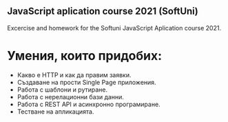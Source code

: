 ## JavaScript aplication course 2021 (SoftUni)
Excercise and homework for the Softuni JavaScript Aplication course 2021.

# Умения, които придобих:

- Какво е HTTP и как да правим заявки.
- Създаване на прости Single Page приложения.
- Работа с шаблони и рутиране.
- Работа с нерелационни бази данни.
- Работа с REST API и асинхронно програмиране.
- Тестване на апликацията.
